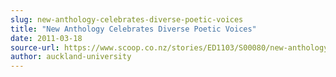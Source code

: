 ```yaml
---
slug: new-anthology-celebrates-diverse-poetic-voices
title: "New Anthology Celebrates Diverse Poetic Voices"
date: 2011-03-18
source-url: https://www.scoop.co.nz/stories/ED1103/S00080/new-anthology-celebrates-diverse-poetic-voices.htm
author: auckland-university
---
```

